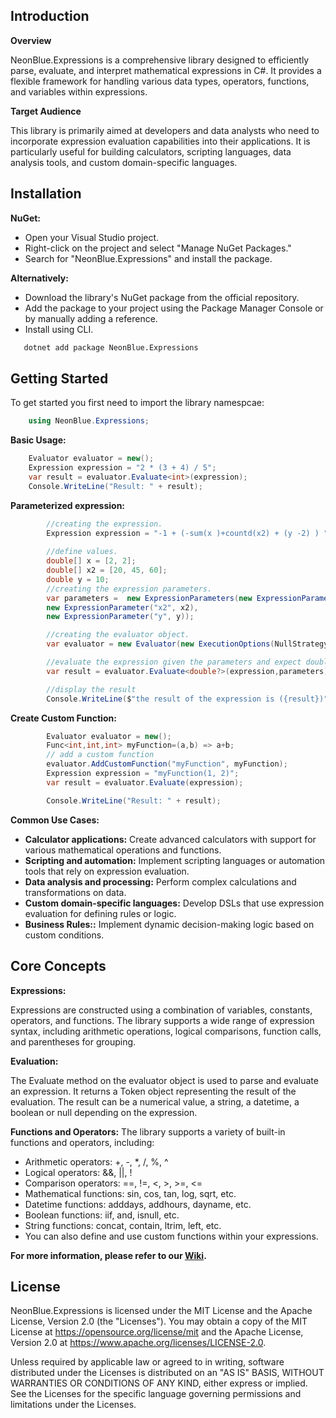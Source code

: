 ## **Introduction**

**Overview**

NeonBlue.Expressions is a comprehensive library designed to efficiently parse, evaluate, and interpret mathematical expressions in C#. 
It provides a flexible framework for handling various data types, operators, functions, and variables within expressions.


**Target Audience**

This library is primarily aimed at developers and data analysts who need to incorporate expression evaluation capabilities into their applications. 
It is particularly useful for building calculators, scripting languages, data analysis tools, and custom domain-specific languages.

## **Installation**

**NuGet:**

* Open your Visual Studio project.
* Right-click on the project and select "Manage NuGet Packages."
* Search for "NeonBlue.Expressions" and install the package.


**Alternatively:**
* Download the library's NuGet package from the official repository.
* Add the package to your project using the Package Manager Console or by manually adding a reference.
* Install using CLI.
```bash
   dotnet add package NeonBlue.Expressions
```

## **Getting Started**
To get started you first need to import the library namespcae:

```c#
    using NeonBlue.Expressions;
```

**Basic Usage:**

```c#
    Evaluator evaluator = new();
    Expression expression = "2 * (3 + 4) / 5";
    var result = evaluator.Evaluate<int>(expression);
    Console.WriteLine("Result: " + result);
```

**Parameterized expression:**

```c#
        //creating the expression.
        Expression expression = "-1 + (-sum(x )+countd(x2) + (y -2) ) ";
    
        //define values.
        double[] x = [2, 2];
        double[] x2 = [20, 45, 60];
        double y = 10;
        //creating the expression parameters.
        var parameters =  new ExpressionParameters(new ExpressionParameter("x", x),
        new ExpressionParameter("x2", x2),
        new ExpressionParameter("y", y));

        //creating the evaluator object.
        var evaluator = new Evaluator(new ExecutionOptions(NullStrategy.Throw));

        //evaluate the expression given the parameters and expect double result.
        var result = evaluator.Evaluate<double?>(expression,parameters);

        //display the result
        Console.WriteLine($"the result of the expression is ({result})");
```

**Create Custom Function:**

```c#
        Evaluator evaluator = new();   
        Func<int,int,int> myFunction=(a,b) => a+b;
        // add a custom function
        evaluator.AddCustomFunction("myFunction", myFunction);
        Expression expression = "myFunction(1, 2)"; 
        var result = evaluator.Evaluate(expression);

        Console.WriteLine("Result: " + result);
```
**Common Use Cases:**

* **Calculator applications:** Create advanced calculators with support for various mathematical operations and functions.
* **Scripting and automation:** Implement scripting languages or automation tools that rely on expression evaluation.
* **Data analysis and processing:** Perform complex calculations and transformations on data.
* **Custom domain-specific languages:** Develop DSLs that use expression evaluation for defining rules or logic.
* **Business Rules::** Implement dynamic decision-making logic based on custom conditions.

## **Core Concepts**

**Expressions:**

Expressions are constructed using a combination of variables, constants, operators, and functions. 
The library supports a wide range of expression syntax, including arithmetic operations, logical comparisons, function calls, and parentheses for grouping.

**Evaluation:**

The Evaluate method on the evaluator object is used to parse and evaluate an expression. It returns a Token object representing the result of the evaluation. 
The result can be a numerical value, a string, a datetime, a boolean or null depending on the expression.


**Functions and Operators:**
The library supports a variety of built-in functions and operators, including:

* Arithmetic operators: +, -, *, /, %, ^
* Logical operators: &&, ||, !
* Comparison operators: ==, !=, <, >, >=, <=
* Mathematical functions: sin, cos, tan, log, sqrt, etc.
* Datetime functions: adddays, addhours, dayname, etc.
* Boolean functions: iif, and, isnull, etc.
* String functions: concat, contain, ltrim, left, etc.
* You can also define and use custom functions within your expressions.


**For more information, please refer to our [Wiki](https://github.com/mashmawy/NeonBlue.Expressions/wiki).**

## **License**
NeonBlue.Expressions is licensed under the MIT License and the Apache License, Version 2.0 (the "Licenses"). You may obtain a copy of the MIT License at https://opensource.org/license/mit and the Apache License, Version 2.0 at https://www.apache.org/licenses/LICENSE-2.0.

Unless required by applicable law or agreed to in writing, software distributed under the Licenses is distributed on an "AS IS" BASIS, WITHOUT WARRANTIES OR CONDITIONS OF ANY KIND, either express or implied. See the Licenses for the specific language governing permissions and limitations under the Licenses.